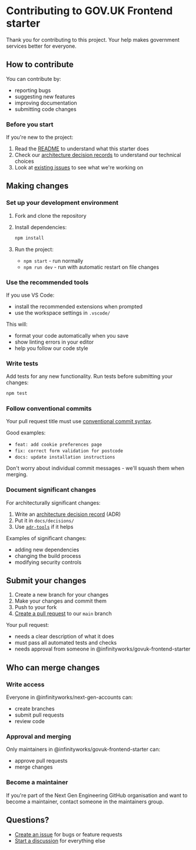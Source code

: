 # Contributing to GOV.UK Frontend starter

Thank you for contributing to this project. Your help makes government services
better for everyone.

## How to contribute

You can contribute by:

- reporting bugs
- suggesting new features
- improving documentation
- submitting code changes

### Before you start

If you're new to the project:

1. Read the [README](../README.md) to understand what this starter does
2. Check our [architecture decision records](./decisions/) to understand our
   technical choices
3. Look at
   [existing issues](https://github.com/infinityworks/govuk-frontend-starter/issues)
   to see what we're working on

## Making changes

### Set up your development environment

1. Fork and clone the repository
2. Install dependencies:

   ```sh
   npm install
   ```

3. Run the project:
   - `npm start` - run normally
   - `npm run dev` - run with automatic restart on file changes

### Use the recommended tools

If you use VS Code:

- install the recommended extensions when prompted
- use the workspace settings in `.vscode/`

This will:

- format your code automatically when you save
- show linting errors in your editor
- help you follow our code style

### Write tests

Add tests for any new functionality. Run tests before submitting your changes:

```sh
npm test
```

### Follow conventional commits

Your pull request title must use
[conventional commit syntax](https://www.conventionalcommits.org/en/v1.0.0/).

Good examples:

- `feat: add cookie preferences page`
- `fix: correct form validation for postcode`
- `docs: update installation instructions`

Don't worry about individual commit messages - we'll squash them when merging.

### Document significant changes

For architecturally significant changes:

1. Write an
   [architecture decision record](https://gds-way.digital.cabinet-office.gov.uk/standards/architecture-decisions.html)
   (ADR)
2. Put it in `docs/decisions/`
3. Use [`adr-tools`](https://github.com/npryce/adr-tools) if it helps

Examples of significant changes:

- adding new dependencies
- changing the build process
- modifying security controls

## Submit your changes

1. Create a new branch for your changes
2. Make your changes and commit them
3. Push to your fork
4. [Create a pull request](https://github.com/infinityworks/govuk-frontend-starter/pulls)
   to our `main` branch

Your pull request:

- needs a clear description of what it does
- must pass all automated tests and checks
- needs approval from someone in @infinityworks/govuk-frontend-starter

## Who can merge changes

### Write access

Everyone in @infinityworks/next-gen-accounts can:

- create branches
- submit pull requests
- review code

### Approval and merging

Only maintainers in @infinityworks/govuk-frontend-starter can:

- approve pull requests
- merge changes

### Become a maintainer

If you're part of the Next Gen Engineering GitHub organisation and want to
become a maintainer, contact someone in the maintainers group.

## Questions?

- [Create an issue](https://github.com/infinityworks/govuk-frontend-starter/issues)
  for bugs or feature requests
- [Start a discussion](https://github.com/infinityworks/govuk-frontend-starter/discussions)
  for everything else
